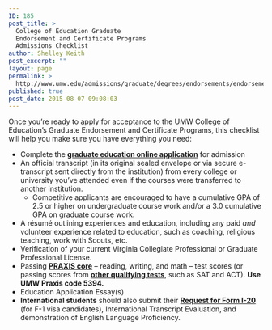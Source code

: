 ```yaml
---
ID: 185
post_title: >
  College of Education Graduate
  Endorsement and Certificate Programs
  Admissions Checklist
author: Shelley Keith
post_excerpt: ""
layout: page
permalink: >
  http://www.umw.edu/admissions/graduate/degrees/endorsements/endorsement-checklist/
published: true
post_date: 2015-08-07 09:08:03
---
```

Once you’re ready to apply for acceptance to the UMW College of Education’s Graduate Endorsement and Certificate Programs, this checklist will help you make sure you have everything you need:
<ul>
 	<li>Complete the <a href="https://www.applyweb.com/umw/menu.html"><strong>graduate education online application</strong></a> for admission</li>
 	<li>An official transcript (in its original sealed envelope or via secure e-transcript sent directly from the institution) from every college or university you’ve attended even if the courses were transferred to another institution.
<ul>
 	<li>Competitive applicants are encouraged to have a cumulative GPA of 2.5 or higher on undergraduate course work and/or a 3.0 cumulative GPA on graduate course work.</li>
</ul>
</li>
 	<li>A résumé outlining experiences and education, including any paid <em>and </em>volunteer experience related to education, such as coaching, religious teaching, work with Scouts, etc.</li>
 	<li>Verification of your current Virginia Collegiate Professional or Graduate Professional License.</li>
 	<li>Passing <a href="http://www.ets.org/praxis/about/core/"><strong>PRAXIS core</strong></a> – reading, writing, and math – test scores (or passing scores from <a href="http://education.umw.edu/student-resources/testing-requirements-2/"><strong>other qualifying tests</strong></a>, such as SAT and ACT). <strong>Use UMW Praxis code 5394.</strong></li>
 	<li>Education Application Essay(s)</li>
 	<li><strong>International st</strong><strong>udents</strong> should also submit their <a href="http://international.umw.edu/international-services/prospective/request-for-form-i-20/"><strong>Request for Form I-20</strong></a> (for F-1 visa candidates), International Transcript Evaluation, and demonstration of English Language Proficiency.</li>
</ul>